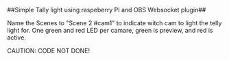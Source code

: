 ##Simple Tally light using raspeberry PI and OBS Websocket plugin##

Name the Scenes to "Scene 2 #cam1" to indicate witch cam to light the telly light for.
One green and red LED per camare, green is preview, and red is active.

CAUTION: CODE NOT DONE!
